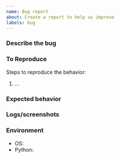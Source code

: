 ```yaml
---
name: Bug report
about: Create a report to help us improve
labels: bug
---
```


### Describe the bug

### To Reproduce
Steps to reproduce the behavior:
1. ...

### Expected behavior

### Logs/screenshots

### Environment
- OS:
- Python:


